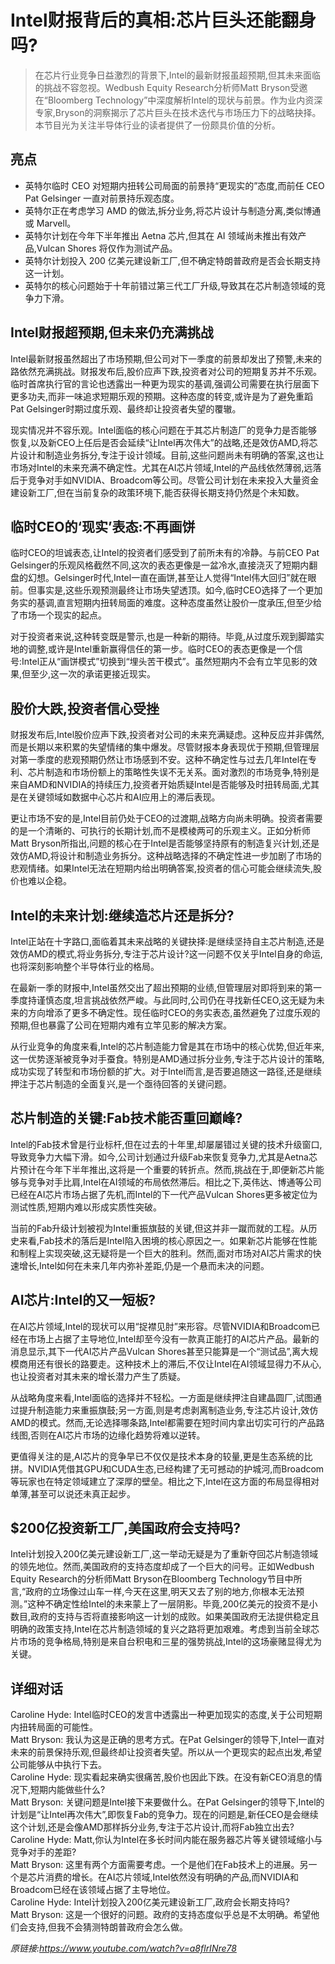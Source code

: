# Intel财报背后的真相:芯片巨头还能翻身吗?

>在芯片行业竞争日益激烈的背景下,Intel的最新财报虽超预期,但其未来面临的挑战不容忽视。Wedbush Equity Research分析师Matt Bryson受邀在“Bloomberg Technology”中深度解析Intel的现状与前景。作为业内资深专家,Bryson的洞察揭示了芯片巨头在技术迭代与市场压力下的战略抉择。本节目光为关注半导体行业的读者提供了一份颇具价值的分析。

## 亮点
- 英特尔临时 CEO 对短期内扭转公司局面的前景持“更现实的”态度,而前任 CEO Pat Gelsinger 一直对前景持乐观态度。  
- 英特尔正在考虑学习 AMD 的做法,拆分业务,将芯片设计与制造分离,类似博通或 Marvell。  
- 英特尔计划在今年下半年推出 Aetna 芯片,但其在 AI 领域尚未推出有效产品,Vulcan Shores 将仅作为测试产品。  
- 英特尔计划投入 200 亿美元建设新工厂,但不确定特朗普政府是否会长期支持这一计划。  
- 英特尔的核心问题始于十年前错过第三代工厂升级,导致其在芯片制造领域的竞争力下滑。

## Intel财报超预期,但未来仍充满挑战
Intel最新财报虽然超出了市场预期,但公司对下一季度的前景却发出了预警,未来的路依然充满挑战。财报发布后,股价应声下跌,投资者对公司的短期复苏并不乐观。临时首席执行官的言论也透露出一种更为现实的基调,强调公司需要在执行层面下更多功夫,而非一味追求短期乐观的预期。这种态度的转变,或许是为了避免重蹈Pat Gelsinger时期过度乐观、最终却让投资者失望的覆辙。

现实情况并不容乐观。Intel面临的核心问题在于其芯片制造厂的竞争力是否能够恢复,以及新CEO上任后是否会延续“让Intel再次伟大”的战略,还是效仿AMD,将芯片设计和制造业务拆分,专注于设计领域。目前,这些问题尚未有明确的答案,这也让市场对Intel的未来充满不确定性。尤其在AI芯片领域,Intel的产品线依然薄弱,远落后于竞争对手如NVIDIA、Broadcom等公司。尽管公司计划在未来投入大量资金建设新工厂,但在当前复杂的政策环境下,能否获得长期支持仍然是个未知数。

## 临时CEO的‘现实’表态:不再画饼
临时CEO的坦诚表态,让Intel的投资者们感受到了前所未有的冷静。与前CEO Pat Gelsinger的乐观风格截然不同,这次的表态更像是一盆冷水,直接浇灭了短期内翻盘的幻想。Gelsinger时代,Intel一直在画饼,甚至让人觉得“Intel伟大回归”就在眼前。但事实是,这些乐观预测最终让市场失望透顶。如今,临时CEO选择了一个更加务实的基调,直言短期内扭转局面的难度。这种态度虽然让股价一度承压,但至少给了市场一个现实的起点。

对于投资者来说,这种转变既是警示,也是一种新的期待。毕竟,从过度乐观到脚踏实地的调整,或许是Intel重新赢得信任的第一步。临时CEO的表态更像是一个信号:Intel正从“画饼模式”切换到“埋头苦干模式”。虽然短期内不会有立竿见影的效果,但至少,这一次的承诺更接近现实。

## 股价大跌,投资者信心受挫
财报发布后,Intel股价应声下跌,投资者对公司的未来充满疑虑。这种反应并非偶然,而是长期以来积累的失望情绪的集中爆发。尽管财报本身表现优于预期,但管理层对第一季度的悲观预期仍然让市场感到不安。这种不确定性与过去几年Intel在专利、芯片制造和市场份额上的策略性失误不无关系。面对激烈的市场竞争,特别是来自AMD和NVIDIA的持续压力,投资者开始质疑Intel是否能够及时扭转局面,尤其是在关键领域如数据中心芯片和AI应用上的滞后表现。

更让市场不安的是,Intel目前仍处于CEO的过渡期,战略方向尚未明确。投资者需要的是一个清晰的、可执行的长期计划,而不是模棱两可的乐观主义。正如分析师Matt Bryson所指出,问题的核心在于Intel是否能够坚持原有的制造复兴计划,还是效仿AMD,将设计和制造业务拆分。这种战略选择的不确定性进一步加剧了市场的悲观情绪。如果Intel无法在短期内给出明确答案,投资者的信心可能会继续流失,股价也难以企稳。

## Intel的未来计划:继续造芯片还是拆分?
Intel正站在十字路口,面临着其未来战略的关键抉择:是继续坚持自主芯片制造,还是效仿AMD的模式,将业务拆分,专注于芯片设计?这一问题不仅关乎Intel自身的命运,也将深刻影响整个半导体行业的格局。

在最新一季的财报中,Intel虽然交出了超出预期的业绩,但管理层对即将到来的第一季度持谨慎态度,坦言挑战依然严峻。与此同时,公司仍在寻找新任CEO,这无疑为未来的方向增添了更多不确定性。现任临时CEO的务实表态,虽然避免了过度乐观的预期,但也暴露了公司在短期内难有立竿见影的解决方案。

从行业竞争的角度来看,Intel的芯片制造能力曾是其在市场中的核心优势,但近年来,这一优势逐渐被竞争对手蚕食。特别是AMD通过拆分业务,专注于芯片设计的策略,成功实现了转型和市场份额的扩大。对于Intel而言,是否要追随这一路径,还是继续押注于芯片制造的全面复兴,是一个亟待回答的关键问题。

## 芯片制造的关键:Fab技术能否重回巅峰?
Intel的Fab技术曾是行业标杆,但在过去的十年里,却屡屡错过关键的技术升级窗口,导致竞争力大幅下滑。如今,公司计划通过升级Fab来恢复竞争力,尤其是Aetna芯片预计在今年下半年推出,这将是一个重要的转折点。然而,挑战在于,即便新芯片能够与竞争对手比肩,Intel在AI领域的布局依然滞后。相比之下,英伟达、博通等公司已经在AI芯片市场占据了先机,而Intel的下一代产品Vulcan Shores更多被定位为测试性质,短期内难以形成实质性突破。

当前的Fab升级计划被视为Intel重振旗鼓的关键,但这并非一蹴而就的工程。从历史来看,Fab技术的落后是Intel陷入困境的核心原因之一。如果新芯片能够在性能和制程上实现突破,这无疑将是一个巨大的胜利。然而,面对市场对AI芯片需求的快速增长,Intel如何在未来几年内弥补差距,仍是一个悬而未决的问题。

## AI芯片:Intel的又一短板?
在AI芯片领域,Intel的现状可以用“捉襟见肘”来形容。尽管NVIDIA和Broadcom已经在市场上占据了主导地位,Intel却至今没有一款真正能打的AI芯片产品。最新的消息显示,其下一代AI芯片产品Vulcan Shores甚至只能算是一个“测试品”,离大规模商用还有很长的路要走。这种技术上的滞后,不仅让Intel在AI领域显得力不从心,也让投资者对其未来的增长潜力产生了质疑。

从战略角度来看,Intel面临的选择并不轻松。一方面是继续押注自建晶圆厂,试图通过提升制造能力来重振旗鼓;另一方面,则是考虑剥离制造业务,专注芯片设计,效仿AMD的模式。然而,无论选择哪条路,Intel都需要在短时间内拿出切实可行的产品路线图,否则在AI芯片市场的边缘化趋势将难以逆转。

更值得关注的是,AI芯片的竞争早已不仅仅是技术本身的较量,更是生态系统的比拼。NVIDIA凭借其GPU和CUDA生态,已经构建了无可撼动的护城河,而Broadcom等玩家也在特定领域建立了深厚的壁垒。相比之下,Intel在这方面的布局显得相对单薄,甚至可以说还未真正起步。

## $200亿投资新工厂,美国政府会支持吗?
Intel计划投入200亿美元建设新工厂,这一举动无疑是为了重新夺回芯片制造领域的领先地位。然而,美国政府的支持态度却成了一个巨大的问号。正如Wedbush Equity Research的分析师Matt Bryson在Bloomberg Technology节目中所言,“政府的立场像过山车一样,今天在这里,明天又去了别的地方,你根本无法预测。”这种不确定性给Intel的未来蒙上了一层阴影。毕竟,200亿美元的投资不是小数目,政府的支持与否将直接影响这一计划的成败。如果美国政府无法提供稳定且明确的政策支持,Intel在芯片制造领域的复兴之路将更加艰难。考虑到当前全球芯片市场的竞争格局,特别是来自台积电和三星的强势挑战,Intel的这场豪赌显得尤为关键。

## 详细对话
Caroline Hyde: Intel临时CEO的发言中透露出一种更加现实的态度,关于公司短期内扭转局面的可能性。  
Matt Bryson: 我认为这是正确的思考方式。在Pat Gelsinger的领导下,Intel一直对未来的前景保持乐观,但最终却让投资者失望。所以从一个更现实的起点出发,希望公司能够从中执行下去。  
Caroline Hyde: 现实看起来确实很痛苦,股价也因此下跌。在没有新CEO消息的情况下,短期内能做些什么?  
Matt Bryson: 关键问题是Intel接下来要做什么。在Pat Gelsinger的领导下,Intel的计划是“让Intel再次伟大”,即恢复Fab的竞争力。现在的问题是,新任CEO是会继续这个计划,还是会像AMD那样拆分业务,专注于芯片设计,而将Fab独立出去?  
Caroline Hyde: Matt,你认为Intel在多长时间内能在服务器芯片等关键领域缩小与竞争对手的差距?  
Matt Bryson: 这里有两个方面需要考虑。一个是他们在Fab技术上的进展。另一个是芯片消费的增长。在AI芯片领域,Intel依然没有明确的产品,而NVIDIA和Broadcom已经在该领域占据了主导地位。  
Caroline Hyde: Intel计划投入200亿美元建设新工厂,政府会长期支持吗?  
Matt Bryson: 这是一个很好的问题。政府的支持态度似乎总是不太明确。希望他们会支持,但我不会猜测特朗普政府会怎么做。

_原链接:https://www.youtube.com/watch?v=a8flrINre78_
